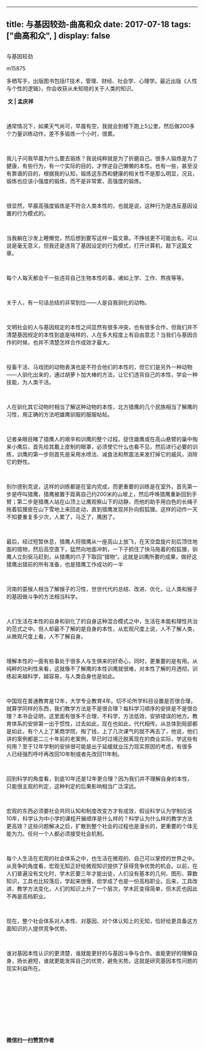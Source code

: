 
---
title:   与基因较劲-曲高和众
date: 2017-07-18
tags: ["曲高和众", ]
display: false
---


## 



与基因较劲




m15875




多栖写手，出版图书包括IT技术，管理、财经、社会学、心理学。最近出版《人性与个性的逻辑》，你会收获从未知晓的关于人类的知识。


**&nbsp;文&nbsp;|&nbsp;孟庆祥**

&nbsp;

通常情况下，如果天气尚可，早晨有空，我就会到楼下跑上5公里，然后做200多个力量训练动作，差不多锻炼一个小时，很累。

&nbsp;

我儿子问我早晨为什么要去锻炼？我说纯粹就是为了折磨自己。很多人锻炼是为了健康，有些行为，有一个实际的目的，才悖逆自己懒懒的本性。也有一些，甚至没有靠谱的目的，根据我的认知，锻炼这东西和健康的相关性不是那么明显，况且，锻炼也应该小强度的锻炼，而不是非常累，高强度的锻炼。

&nbsp;

很显然，早晨高强度锻炼是不符合人类本性的，也就是说，这种行为是违反基因设置的行为模式的。

&nbsp;

当我躺在沙发上睡懒觉，然后想到要写这样一篇文章。不挣钱更不可能出名，可以说是毫无意义，但我还是违背了基因设定的行为模式，打开计算机，敲下这篇文章。

&nbsp;

每个人每天都会干一些违背自己生物本性的事，诸如上学、工作、熬夜等等。

&nbsp;

关于人，有一句话总结的非常到位——人是自我驯化的动物。

&nbsp;

文明社会的人与基因规定的本性之间显然有很多冲突，也有很多合作，但我们并不清楚基因规定的本性到底是啥样的，人在多大程度上有自由意志？当我们与基因合作的时候，也并不清楚怎样合作成效才最大。

&nbsp;

役畜干活、马戏团的动物表演也是不符合他们的本性的，但它们是另外一种动物——人驯化出来的，通过胡萝卜加大棒的方法，让它们违背自己的本性，学会一种技能，为人类干活。

&nbsp;

人在驯化其它动物时相当了解这种动物的本性，北方猎鹰的几个民族相当了解鹰的习性，用正确的方法吧雄鹰驯服的服服帖帖。

&nbsp;

记者亲眼目睹了猎鹰人的艰辛和训鹰的整个过程。捉住雄鹰或在高山悬臂的巢中掏来小鹰后，首先给其戴上皮制的眼罩，必须使它什么也看不见，然后进行必要的训练，训鹰的第一步则首先是采用水喷法、减食法和熬震法来发打掉它的威风，消除它的野性。

&nbsp;

别尔德别克说，这样的训练都是在室内完成，而更重要的训练是在室外，首先第一步是呼叫猎鹰，猎鹰被置于距离自己约200米的山坡上，然后呼唤猎鹰重新回到手臂；第二步是猎鹰人站在山顶上让鹰观察山下的动静，而他的助手用白色的长绳子拖着狐狸皮在山下雪地上来回走动，直到猎鹰发现并扑向假狐狸。这样的动作一天不知要重复多少次，人累了，马乏了，鹰困了。

&nbsp;

最后，经过短暂休息，猎鹰人将猎鹰从一座高山上放飞，在天空盘旋片刻后顶住地面的猎物，然后高空直下，猛然向地面冲刺，一下子抓住了快马拖着的假狐狸，驯鹰人立刻驱马赶到，从猎鹰的爪子下取回“猎物”。这就是训鹰所要的成果，做好这猎鹰出猎前的所有准备，也是猎鹰工作成功的一半

&nbsp;

河南的耍猴人相当了解猴子的习性，世世代代的总结、改进、优化，让人类和猴子的基因做斗争的方法相当科学。

&nbsp;

人们生活在本性的自身和驯化了的自身这种混合模式之中，生活在本能和理性共治的范式之中。但人却最不了解的是自身的本性，从宏观尺度上说，人不了解人类，从微观尺度上看，人不了解自身。

&nbsp;

理解本性的一面有些事处于很多人与生俱来的好奇心，同时，更重要的是有用。从纯粹的功利性来看，这就像不了解鹰的本性训鹰就很难，对本性了解的月透彻，训练起来越科学，越容易，与人类自身也是如此。

&nbsp;

中国现在普通教育是12年，大学专业教育4年。切不论所学科目设置是否很合理，就算学同样的东西，我们教学方法是不是很合理？每科学习顺序的安排是不是很合理？本书会证明，这里面有很多不合理，不科学，方法低效，安排错误的地方。教育体系的安排第一出于惯性，过去如此，现在也如此，代代相传。从总体到局部都是如此，有个人上了某商学院，掏了钱，上了几次课气的就不再去了，他说，他们讲的案例都是二三十年前的老案例，早已时过境迁脱离现在的商业实际，学这些有何用？至于12年学制的安排很可能是出于延缓就业压力现实原因的考虑，有很多人已经强烈呼吁再改回10年制或者先改回11年制。

&nbsp;

回到科学的角度看，到底10年还是12年更合理？因为我们并不理解自身的本性，只能很主观的判定，这种判定的后果影响相当广泛深远。

&nbsp;

宏观的东西必须要社会共同认知和制度改变方才有成效，假设科学认为学制应该10年，科学认为中小学的课程开展顺序是什么样的？科学认为什么样的教学方法更高效？这些问题解决之后，扩散到整个社会的过程也是漫长的，更重要的个体无能为力。任何一个人都必须接受社会机制。

&nbsp;

每个人生活在宏观的社会体系之中，也生活在微观的、自己可以掌控的世界之中。从竞争的角度看，宏观无知正好给微观知识提供了获得竞争优势的机会。以前，在人们普遍没有文化时，学木匠要三年才能出徒，人们没有基本的几何、图形、算数知识，工具也比较落后，学起来很慢，但学成了也是一份高档职业。后来，工具改进，教学方法变化，人们的知识上升了一个层次，学木匠变得简单，但木匠也因此不再是高档职业。

&nbsp;

现在，整个社会体系对人本性、对基因、对个体认知上的无知，恰好给更具备这方面知识的人提供竞争优势。

&nbsp;

谁对基因本性认识的更清楚，谁就能更好的与基因斗争与合作。谁能更好的理解自身，扬长避短，谁就更能发挥自己的优势，避免劣势。这就是研究基因本性问题的现实利益所在。

&nbsp;

&nbsp;

&nbsp;

&nbsp;

&nbsp;




**微信扫一扫赞赏作者**















